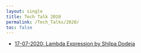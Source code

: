 ```yaml
---
layout: single
title: Tech Talk 2020
permalink: /Tech_Talks/2020/
toc: false
---
```


- [17-07-2020: Lambda Expression by Shilpa Dodeja](https://github.com/CppIndia-UserGroup/CppIndia-SessionDocuments/blob/master/17-07-2020/Lambda_Updated.pdf)
